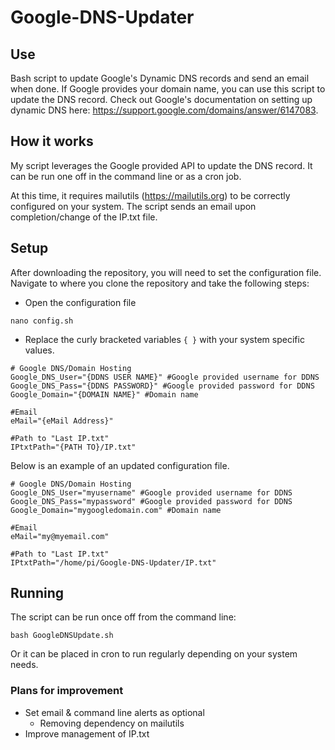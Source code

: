 # Google-DNS-Updater

## Use
Bash script to update Google's Dynamic DNS records and send an email when done.
If Google provides your domain name, you can use this script to update the DNS record.
Check out Google's documentation on setting up dynamic DNS here: https://support.google.com/domains/answer/6147083.

## How it works
My script leverages the Google provided API to update the DNS record. It can be run one off in the command line or as a cron job.

At this time, it requires mailutils (https://mailutils.org) to be correctly configured on your system. The script sends an email upon completion/change of the IP.txt file.  

## Setup
After downloading the repository, you will need to set the configuration file. Navigate to where you clone the repository and take the following steps:

* Open the configuration file

```shell
nano config.sh
```

* Replace the curly bracketed variables `{ }` with your system specific values.

```shell
# Google DNS/Domain Hosting
Google_DNS_User="{DDNS USER NAME}" #Google provided username for DDNS
Google_DNS_Pass="{DDNS PASSWORD}" #Google provided password for DDNS
Google_Domain="{DOMAIN NAME}" #Domain name

#Email
eMail="{eMail Address}"

#Path to "Last IP.txt"
IPtxtPath="{PATH TO}/IP.txt"
```

Below is an example of an updated configuration file.

```shell
# Google DNS/Domain Hosting
Google_DNS_User="myusername" #Google provided username for DDNS
Google_DNS_Pass="mypassword" #Google provided password for DDNS
Google_Domain="mygoogledomain.com" #Domain name

#Email
eMail="my@myemail.com"

#Path to "Last IP.txt"
IPtxtPath="/home/pi/Google-DNS-Updater/IP.txt"
```

## Running

The script can be run once off from the command line:

```shell
bash GoogleDNSUpdate.sh
```
Or it can be placed in cron to run regularly depending on your system needs. 

### Plans for improvement
* Set email & command line alerts as optional
  * Removing dependency on mailutils
* Improve management of IP.txt
